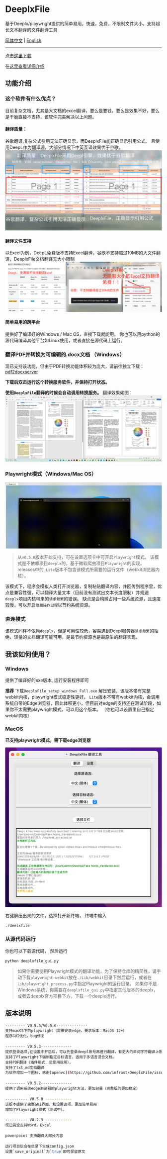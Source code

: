 # DeeplxFile
基于Deeplx/playwright提供的简单易用，快速，免费，不限制文件大小，支持超长文本翻译的文件翻译工具

[简体中文](https://github.com/infrost/DeeplxFile)
|
[English](/README_translated.md)

------------------
点击[这里下载](https://github.com/infrost/DeeplxFile/releases)

在[这里查看详细介绍](https://blog.infrost.site/2024/08/29/DeeplxFile/)

## 功能介绍
### 这个软件有什么优点？
目前复杂文档，尤其是大文档的excel翻译，要么是要钱，要么是效果不好，要么是干脆直接不支持，该软件完美解决以上问题。
#### 翻译质量：
谷歌翻译,复杂公式引用无法正确显示，而DeeplxFile能正确显示引用公式。
且使用DeepL作为翻译源，大部分情况下中英互译效果优于谷歌。
![HighQuality](/images/deeplxfile_quality.png)

#### 翻译文件支持
以Excel为例，DeepL免费版不支持Excel翻译，谷歌不支持超过10MB的大文件翻译，DeeplxFile文档翻译无大小限制
![FileSupport](/images/deeplx_file_support.png)

#### 简单易用的跨平台
提供好了编译好的Windows / Mac OS，直接下载就能用。
你也可以用python的源代码编译其他平台如Linux使用，或者直接在源代码上运行。

### 翻译PDF并转换为可编辑的.docx文档 （Windows）
现已支持该功能，但由于PDF转换功能体积较为庞大，请前往独立下载：
[pdf2docxserver](https://github.com/infrost/pdf2docxserver/releases/)

**下载后双击运行这个转换服务软件，并保持打开状态。**

**使用`DeeplxFile`翻译的时候会自动调用转换服务。**
翻译效果如图：
![pdf_translation](/images/pdf_translate.png)

### Playwright模式（Windows/Mac OS）
![playwright.gif](/images/playwright.gif)
> 从`v0.5.0`版本开始支持，可在设置选项卡中可开启`Playwright`模式。
> 该模式是不依赖项目`deeplx`的，基于微软爬虫项目`Playwright`的实现。
> releases中的`_Lite`版本不包含该模式所需要的运行文件（webkit浏览器内核）。

该模式下，程序会模拟人类打开浏览器，复制粘贴翻译内容，并回传到程序里，优点是兼容性强，可以翻译大量文本（目前没有测试出文本长度限制）并规避`deeplx`项目内核带来的`请求频繁`的错误。
缺点是会稍微占用一些系统资源，且速度较慢，可以开启`隐藏操作过程`以节约系统资源。

### 直连模式
该模式同样不依赖`deeplx`，但是可用性较低，容易遇到Deepl服务器`请求频繁`的拒绝，轻量的文档翻译可能可用，是最节约资源也是最原生的翻译实现。

## 我该如何使用？
### Windows
提供了编译好的exe版本, 运行安装程序即可

**推荐** 下载`DeeplxFile_setup_windows_Full.exe` 解压安装，该版本带有完整webkit内核，playwright模式稳定性更好。
`Lite`版本不带有webkit内核，会调用系统自带的Edge浏览器，因此体积更小，但目前对edge的支持还在测试阶段，如果你不太需要playwright模式，可以用这个版本。
（你也可以设置里自己指定webkit内核）

### MacOS

**已支持playwright模式，需下载edge浏览器**

![MacOS](/images/MacOS.png)

右键解压出来的文件，选择打开新终端，
终端中输入
```bash
./deelxfile
```

### 从源代码运行
你也可以下载源代码，
然后运行
```bash
python deeplxfile_gui.py
```
> 如果你需要使用Playwright模式的翻译功能，为了保持仓库的精简性，请手动下载`playwright-webkit`放在`./Lib/webkit`目录下然后运行，或者在`Lib/playwright_process.py`中指定Playwright的运行目录。
> 如果你不是Windows系统，你需要在`deeplxfile_gui.py`中指定其他版本的deeplx，或者去deeplx官方项目下方，下载一个deeplx运行。


## 版本说明

```bash
--------- V0.5.5/V0.5.6--------------
支持macOS下的playwright（需要安装edge，要求版本：MacOS 12+）
程序GUI优化，bug修复

--------- V0.5.3--------------
提供登录选项,在设置中开启后，可以先登录deepl账号再进行翻译，有更大的单词字符翻译上限。
支持了Playwright下强制指定目标语言，适用于多语言混合文档。
支持PDF翻译（插件形式，见使用说明），
支持了txt,md文档翻译
为软件增加一个图标，感谢[openvc](https://github.com/infrost/DeeplxFile/issues/3)

--------- V0.5.2--------------
提供了调用系统edge浏览器的playwright方法，更加轻量（完整版的更加稳定）

---------- V0.5.0 ------------
该版本提供了完整GUI界面，和设置选项，更加简单易用
增加了Playwright模式（测试中）。

---------- V0.2.3 ------------
现已完全支持Word，Excel

powerpoint 支持翻译大部分内容

运行项目后会在目录下生成config.json
设置`save_original`为`true`即可保留原文
```
